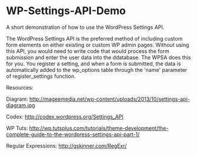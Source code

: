 WP-Settings-API-Demo
====================

A short demonstration of how to use the WordPress Settings API.

The WordPress Settings API is the preferred method of including custom form elements on either existing or custom WP admin pages. Without using this API, you would need to write code that would process the form submission and enter the user data into the ddatabase. The WPSA does this for you. You register a setting, and when a form is submitted, the data is automatically added to the wp_options table through the 'name' parameter of register_settings function.

Resources:

Diagram: http://mageemedia.net/wp-content/uploads/2013/10/settings-api-diagram.jpg

Codex: http://codex.wordpress.org/Settings_API

WP Tuts: http://wp.tutsplus.com/tutorials/theme-development/the-complete-guide-to-the-wordpress-settings-api-part-1/

Regular Expressions: http://gskinner.com/RegExr/


